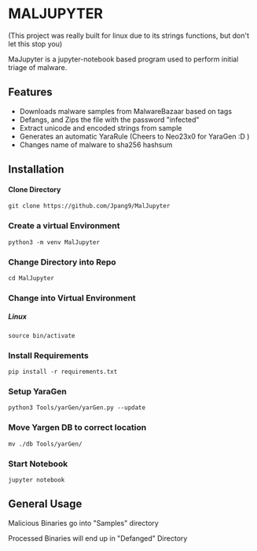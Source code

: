 # MALJUPYTER

(This project was really built for linux due to its strings functions, but don't let this stop you)

MaJupyter is a jupyter-notebook based program used to perform initial triage of malware.

## Features
- Downloads malware samples from MalwareBazaar based on tags
- Defangs, and Zips the file with the password "infected"
- Extract unicode and encoded strings from sample
- Generates an automatic YaraRule (Cheers to Neo23x0 for YaraGen :D )
- Changes name of malware to sha256 hashsum

## Installation

#### Clone Directory
```
git clone https://github.com/Jpang9/MalJupyter
```

### Create a virtual Environment
```
python3 -m venv MalJupyter
```

### Change Directory into Repo
```
cd MalJupyter
```

### Change into Virtual Environment
##### Linux 
```
source bin/activate
```

### Install Requirements
```
pip install -r requirements.txt
```

### Setup YaraGen
```
python3 Tools/yarGen/yarGen.py --update
```

### Move Yargen DB to correct location
```
mv ./db Tools/yarGen/
```

### Start Notebook
```
jupyter notebook
```

## General Usage
Malicious Binaries go into "Samples" directory

Processed Binaries will end up in "Defanged" Directory
